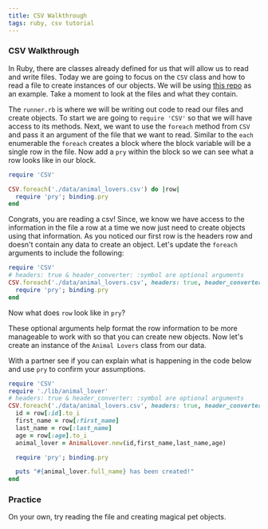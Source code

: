 ```yaml
---
title: CSV Walkthrough
tags: ruby, csv tutorial
---
```


### CSV Walkthrough

In Ruby, there are classes already defined for us that will allow us to read and write files. Today we are going to focus on the `CSV` class and how to read a file to create instances of our objects. We will be using [this repo](https://github.com/turingschool-examples/csv_example) as an example. Take a moment to look at the files and what they contain.

The `runner.rb` is where we will be writing out code to read our files and create objects. To start
we are going to `require 'CSV'` so that we will have access to its methods. Next, we want to use the `foreach` method from `CSV` and pass it an argument of the file that we want to read. Similar to the `each` enumerable the `foreach` creates a block where the block variable will be a single row in the file. Now add a `pry` within the block so we can see what a row looks like in our block.

```Ruby
require 'CSV'

CSV.foreach('./data/animal_lovers.csv') do |row|
  require 'pry'; binding.pry
end
```

Congrats, you are reading a csv! Since, we know we have access to the information in the file a row at a time we now just need to create objects using that information. As you noticed our first row is the headers row and doesn't contain any data to create an object. Let's update the `foreach` arguments to include the following:

```Ruby
require 'CSV'
# headers: true & header_converter: :symbol are optional arguments
CSV.foreach('./data/animal_lovers.csv', headers: true, header_converter: :symbol) do |row|
  require 'pry'; binding.pry
end
```

Now what does `row` look like in `pry`?

These optional arguments help format the row information to be more manageable to work with so that you can create new objects. Now let's create an instance of the `Animal Lovers` class from our data.


With a partner see if you can explain what is happening in the code below and use `pry` to confirm your assumptions.

```Ruby
require 'CSV'
require './lib/animal_lover'
# headers: true & header_converter: :symbol are optional arguments
CSV.foreach('./data/animal_lovers.csv', headers: true, header_converters: :symbol) do |row|
  id = row[:id].to_i
  first_name = row[:first_name]
  last_name = row[:last_name]
  age = row[:age].to_i
  animal_lover = AnimalLover.new(id,first_name,last_name,age)

  require 'pry'; binding.pry

  puts "#{animal_lover.full_name} has been created!"
end
```

### Practice

On your own, try reading the file and creating magical pet objects.
